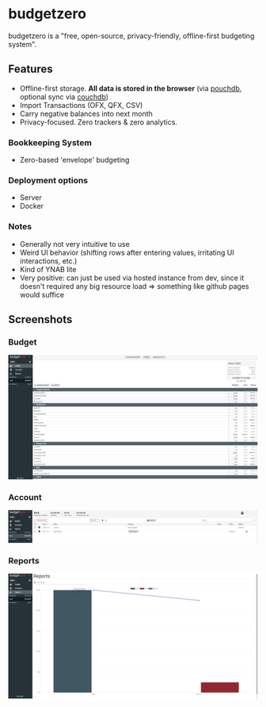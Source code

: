 # budgetzero

budgetzero is a "free, open-source, privacy-friendly, offline-first budgeting system".

## Features

- Offline-first storage. **All data is stored in the browser** (via [pouchdb](https://pouchdb.com/), optional sync via [couchdb](https://couchdb.apache.org/))
- Import Transactions (OFX, QFX, CSV)
- Carry negative balances into next month
- Privacy-focused. Zero trackers & zero analytics.

### Bookkeeping System

- Zero-based 'envelope' budgeting

### Deployment options

- Server
- Docker

### Notes

- Generally not very intuitive to use
- Weird UI behavior (shifting rows after entering values, irritating UI interactions, etc.)
- Kind of YNAB lite
- Very positive: can just be used via hosted instance from dev, since it doesn't required any big resource load => something like github pages would suffice

## Screenshots

### Budget

![Budget](resources/budgetzero/Budget.png)

### Account

![Account](resources/budgetzero/Account.png)

### Reports

![Reports](resources/budgetzero/Reports.png)
